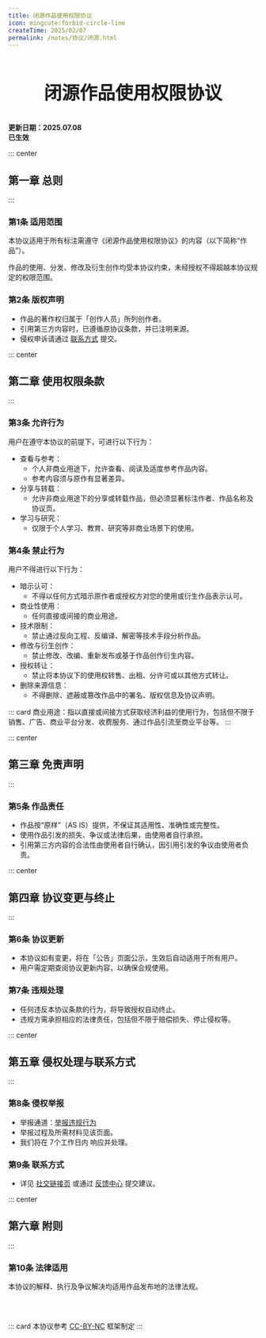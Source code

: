```yaml
---
title: 闭源作品使用权限协议
icon: mingcute:forbid-circle-line
createTime: 2025/02/07
permalink: /notes/协议/闭源.html
---
```


<div style="text-align: center;">
    <p style="font-size: 36px; font-weight: 650; margin-top: 60px">闭源作品使用权限协议</p>
</div>

**更新日期：2025.07.08**  
**已生效**

::: center
## 第一章 总则
:::

### 第1条 适用范围

本协议适用于所有标注需遵守《闭源作品使用权限协议》的内容（以下简称“作品”）。

作品的使用、分发、修改及衍生创作均受本协议约束，未经授权不得超越本协议规定的权限范围。

### 第2条 版权声明

- 作品的著作权归属于「创作人员」所列创作者。
- 引用第三方内容时，已遵循原协议条款，并已注明来源。
- 侵权申诉请通过 [联系方式](#第10条-联系方式) 提交。

::: center
## 第二章 使用权限条款
:::

### 第3条 允许行为

用户在遵守本协议的前提下，可进行以下行为：

- 查看与参考：
  - 个人非商业用途下，允许查看、阅读及适度参考作品内容。
  - 参考内容须与原作有显著差异。
- 分享与转载：
  - 允许非商业用途下的分享或转载作品，但必须显著标注作者、作品名称及协议页。
- 学习与研究：
  - 仅限于个人学习、教育、研究等非商业场景下的使用。

### 第4条 禁止行为

用户不得进行以下行为：

- 暗示认可：
  - 不得以任何方式暗示原作者或授权方对您的使用或衍生作品表示认可。
- 商业性使用：
  - 任何直接或间接的商业用途。
- 技术限制：
  - 禁止通过反向工程、反编译、解密等技术手段分析作品。
- 修改与衍生创作：
  - 禁止修改、改编、重新发布或基于作品创作衍生内容。
- 授权转让：
  - 禁止将本协议下的使用权转售、出租、分许可或以其他方式转让。
- 删除来源信息：
  - 不得删除、遮蔽或篡改作品中的署名、版权信息及协议声明。

::: card
商业用途：指以直接或间接方式获取经济利益的使用行为，包括但不限于销售、广告、商业平台分发、收费服务、通过作品引流至商业平台等。
:::

::: center
## 第三章 免责声明
:::

### 第5条 作品责任

- 作品按“原样”（AS IS）提供，不保证其适用性、准确性或完整性。
- 使用作品引发的损失、争议或法律后果，由使用者自行承担。
- 引用第三方内容的合法性由使用者自行确认，因引用引发的争议由使用者负责。

::: center
## 第四章 协议变更与终止
:::

### 第6条 协议更新

- 本协议如有变更，将在「公告」页面公示，生效后自动适用于所有用户。
- 用户需定期查阅协议更新内容，以确保合规使用。

### 第7条 违规处理

- 任何违反本协议条款的行为，将导致授权自动终止。
- 违规方需承担相应的法律责任，包括但不限于赔偿损失、停止侵权等。

::: center
## 第五章 侵权处理与联系方式
:::

### 第8条 侵权举报

- 举报通道：[举报违规行为](/notes/反馈中心/举报违规行为.html)
- 举报过程及所需材料见该页面。
- 我们将在 7个工作日内 响应并处理。

### 第9条 联系方式

- 详见 [社交链接页](/notes/更多/链接.html) 或通过 [反馈中心](/notes/反馈中心/) 提交建议。

::: center
## 第六章 附则
:::

### 第10条 法律适用

本协议的解释、执行及争议解决均适用作品发布地的法律法规。

<p style="margin-top: 60px"></p>

::: card
本协议参考 [CC-BY-NC](https://creativecommons.org/) 框架制定
:::